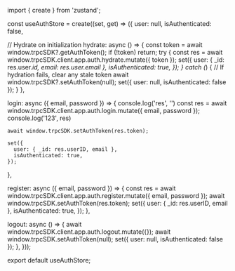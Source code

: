 import { create } from 'zustand';

const useAuthStore = create((set, get) => ({
  user: null,
  isAuthenticated: false,

  // Hydrate on initialization
  hydrate: async () => {
    const token = await window.trpcSDK?.getAuthToken();
    if (!token) return;
    try {
      const res = await window.trpcSDK.client.app.auth.hydrate.mutate({ token });
      set({
        user: { _id: res.user._id, email: res.user.email },
        isAuthenticated: true,
      });
    } catch (_) {
      // If hydration fails, clear any stale token
      await window.trpcSDK?.setAuthToken(null);
      set({ user: null, isAuthenticated: false });
    }
  },

  login: async ({ email, password }) => {
    console.log('res', '')
    const res = await window.trpcSDK.client.app.auth.login.mutate({ email, password });
    console.log('123', res)

    await window.trpcSDK.setAuthToken(res.token);

    set({
      user: { _id: res.userID, email },
      isAuthenticated: true,
    });
  },

  register: async ({ email, password }) => {
    const res = await window.trpcSDK.client.app.auth.register.mutate({ email, password });
    await window.trpcSDK.setAuthToken(res.token);
    set({
      user: { _id: res.userID, email },
      isAuthenticated: true,
    });
  },

  logout: async () => {
    await window.trpcSDK.client.app.auth.logout.mutate({});
    await window.trpcSDK.setAuthToken(null);
    set({ user: null, isAuthenticated: false });
  },
}));

export default useAuthStore;